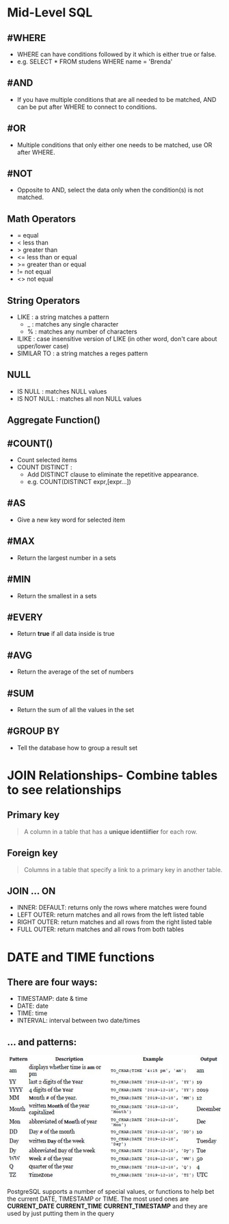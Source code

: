 # Mid-Level SQL
## #WHERE
- WHERE can have conditions followed by it which is either true or false. 
- e.g. SELECT * FROM studens WHERE name = 'Brenda'

## #AND
- If you have multiple conditions that are all needed to be matched, AND can be put after WHERE to connect to conditions.

## #OR
- Multiple conditions that only either one needs to be matched, use OR after WHERE.

## #NOT
- Opposite to AND, select the data only when the condition(s) is not matched.

## Math Operators
- = equal
- < less than
- \> greater than
- <= less than or equal
- \>= greater than or equal
- != not equal
- <> not equal

## String Operators
- LIKE : a string matches a pattern
  - _ : matches any single character
  - % : matches any number of characters
- ILIKE : case insensitive version of LIKE (in other word, don't care about upper/lower case)
- SIMILAR TO : a string matches a reges pattern

## NULL
- IS NULL : matches NULL values
- IS NOT NULL : matches all non NULL values

## Aggregate Function()
## #COUNT()
- Count selected items
- COUNT DISTINCT : 
  - Add DISTINCT clause to eliminate the repetitive appearance. 
  - e.g. COUNT(DISTINCT expr,[expr...])

## #AS
- Give a new key word for selected item
## #MAX
- Return the largest number in a sets
## #MIN
- Return the smallest in a sets
## #EVERY
- Return **true** if all data inside is true
## #AVG
- Return the average of the set of numbers
## #SUM
- Return the sum of all the values in the set
## #GROUP BY
- Tell the database how to group a result set

# JOIN Relationships- Combine tables to see relationships
## Primary key
> A column in a table that has a **unique identiifier** for each row.
## Foreign key
> Columns in a table that specify a link to a primary key in another table.
## JOIN ... ON
- INNER: DEFAULT: returns only the rows where matches were found
- LEFT OUTER: return matches and all rows from the left listed table
- RIGHT OUTER: return matches and all rows from the right listed table
- FULL OUTER: return matches and all rows from both tables

# DATE and TIME functions
## There are four ways:
- TIMESTAMP: date & time
- DATE: date
- TIME: time
- INTERVAL: interval between two date/times
## ... and patterns:
![patterns](./date_patterns.JPG)

PostgreSQL supports a number of special values, or functions to help bet the current
DATE, TIMESTAMP or TIME. The most used ones are
**CURRENT_DATE**
**CURRENT_TIME**
**CURRENT_TIMESTAMP**
and they are used by just putting them in the query
